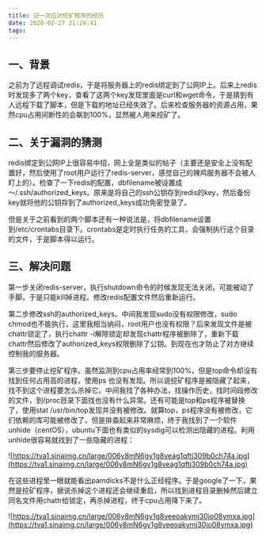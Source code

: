 ```yaml
---
title: 记一次应对挖矿程序的经历
date: 2020-02-27 21:24:41
tags:
---
```


## 一、背景

之前为了远程调试redis，于是将服务器上的redis绑定到了公网IP上。后来上redis时发现多了两个key，查看了这两个key发现里面是curl和wget命令，于是猜到有人远程下载了脚本，但是下载的地址已经失效了。后来检查服务器的资源占用，果然cpu占用间断性的会飙到100%，显然被人用来挖矿了。

<!-- more --> 

## 二、关于漏洞的猜测

redis绑定到公网IP上很容易中招，网上全是类似的帖子（主要还是安全上没有配置好，然后使用了root用户运行了redis-server，感觉自己的辣鸡服务器不会被人盯上的）。检查了一下redis的配置，dbfilename被设置成～/.ssh/authorized_keys。原来是将自己的ssh公钥存到redis的key，然后备份key就将他的公钥存到了authorized_keys成功免密登录了。

但是关于之前看到的两个脚本还有一种说法是，将dbfilename设置到/etc/crontabs目录下。crontabs是定时执行任务的工具，会强制执行这个目录的文件，于是脚本得以运行。

## 三、解决问题

第一步关闭redis-server，执行shutdown命令的时候发现无法关闭，可能被动了手脚，于是只能kill掉进程。修改redis配置文件然后重新运行。

第二步修改ssh的authorized_keys。中间我发现sudo没有权限修改，sudo chmod也不能执行，这里我相当纳闷，root用户也没有权限？后来发现文件是被chattr锁定了，执行chattr -i解除锁定却发现chattr程序被删除了，重新下载chattr然后修改了authorized_keys权限删除了公钥。到现在也才防止了对方继续控制我的服务器。

第三步要停止挖矿程序。虽然监测到cpu占用率经常到100%，但是top命令却没有找到任何占用高的进程，使用ps 也没有发现。所以说挖矿程序是被隐藏了起来，找不到这个进程要怎么杀掉它。中间我找了各种办法，找操作历史，找时间段修改的文件，到/proc目录下面找也没有什么异常。还有可能是top和ps程序被替换了，使用stat /usr/bin/top发现并没有被修改。就算top，ps程序没有被修改，它们依赖的库可能被修改了，但是排查起来非常麻烦，终于我找到了一个软件unhide（centOS），ubuntu下面也有类似的sysdig可以检测出隐藏的进程。利用unhide很容易就找到了一些隐藏的进程：

![https://tva1.sinaimg.cn/large/006y8mN6gy1g8veag1qftj309b0ch74a.jpg](https://tva1.sinaimg.cn/large/006y8mN6gy1g8veag1qftj309b0ch74a.jpg)

在这些进程里一眼就能看出pamdicks不是什么正经程序。于是google了一下，果然是挖矿程序，据说杀掉这个进程还会继续重启，所以找到进程目录删掉然后建立同名文件用chattr给锁定，再杀掉进程，终于cpu占用降下来了。

![https://tva1.sinaimg.cn/large/006y8mN6gy1g8veeoakymj30jo08ymxa.jpg](https://tva1.sinaimg.cn/large/006y8mN6gy1g8veeoakymj30jo08ymxa.jpg)